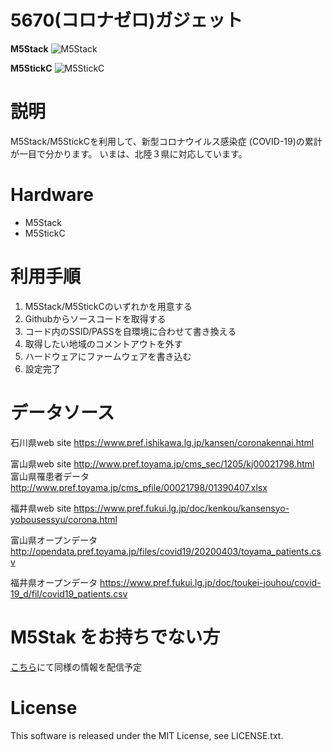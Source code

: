 # 5670(コロナゼロ)ガジェット
**M5Stack**
![M5Stack](https://github.com/yukima77/covid-19-ishikawa-m5stack/blob/images/main.jpg)

**M5StickC**
![M5StickC](https://github.com/yukima77/covid-19-ishikawa-m5stack/blob/images/5670gadget-M5StickC.jpeg)

# 説明
M5Stack/M5StickCを利用して、新型コロナウイルス感染症 (COVID-19)の累計が一目で分かります。
いまは、北陸３県に対応しています。

# Hardware
* M5Stack
* M5StickC

# 利用手順
1. M5Stack/M5StickCのいずれかを用意する
1. Githubからソースコードを取得する
1. コード内のSSID/PASSを自環境に合わせて書き換える
1. 取得したい地域のコメントアウトを外す
1. ハードウェアにファームウェアを書き込む
1. 設定完了

# データソース
石川県web site
https://www.pref.ishikawa.lg.jp/kansen/coronakennai.html

富山県web site
http://www.pref.toyama.jp/cms_sec/1205/kj00021798.html
富山県罹患者データ
http://www.pref.toyama.jp/cms_pfile/00021798/01390407.xlsx

福井県web site
https://www.pref.fukui.lg.jp/doc/kenkou/kansensyo-yobousessyu/corona.html

富山県オープンデータ
http://opendata.pref.toyama.jp/files/covid19/20200403/toyama_patients.csv

福井県オープンデータ
https://www.pref.fukui.lg.jp/doc/toukei-jouhou/covid-19_d/fil/covid19_patients.csv

# M5Stak をお持ちでない方

[こちら](https://yukima77.github.io/covid-19-ishikawa-m5stack/)にて同様の情報を配信予定

# License
This software is released under the MIT License, see LICENSE.txt.
